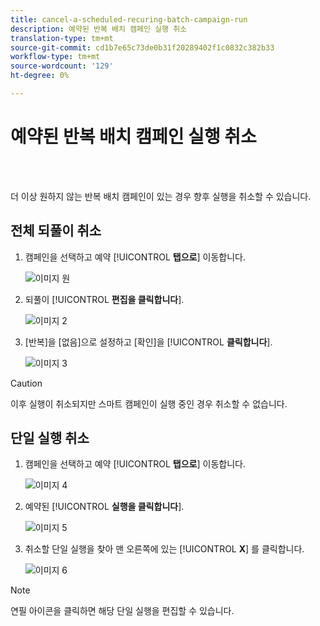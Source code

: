 ```yaml
---
title: cancel-a-scheduled-recuring-batch-campaign-run
description: 예약된 반복 배치 캠페인 실행 취소
translation-type: tm+mt
source-git-commit: cd1b7e65c73de0b31f20289402f1c0832c382b33
workflow-type: tm+mt
source-wordcount: '129'
ht-degree: 0%

---
```



# 예약된 반복 배치 캠페인 실행 취소

<br> 

더 이상 원하지 않는 반복 배치 캠페인이 있는 경우 향후 실행을 취소할 수 있습니다.

## 전체 되풀이 취소

1. 캠페인을 선택하고 예약 [!UICONTROL **탭으로**] 이동합니다.

   ![이미지 원](/help/sky/assets/smart-campaigns/cancel-a-scheduled-recurring-batch-campaign-run/cancel-a-scheduled-recurring-batch-campaign-run-1.png)

1. 되풀이 [!UICONTROL **편집을 클릭합니다**].

   ![이미지 2](/help/sky/assets/smart-campaigns/cancel-a-scheduled-recurring-batch-campaign-run/cancel-a-scheduled-recurring-batch-campaign-run-2.png)

1. [반복]을 [없음]으로 설정하고 [확인]을 [!UICONTROL **클릭합니다**].

   ![이미지 3](/help/sky/assets/smart-campaigns/cancel-a-scheduled-recurring-batch-campaign-run/cancel-a-scheduled-recurring-batch-campaign-run-3.png)

>[!CAUTION]
>
>이후 실행이 취소되지만 스마트 캠페인이 실행 중인 경우 취소할 수 없습니다.

## 단일 실행 취소

1. 캠페인을 선택하고 예약 [!UICONTROL **탭으로**] 이동합니다.

   ![이미지 4](/help/sky/assets/smart-campaigns/cancel-a-scheduled-recurring-batch-campaign-run/cancel-a-scheduled-recurring-batch-campaign-run-4.png)

1. 예약된 [!UICONTROL **실행을 클릭합니다**].

   ![이미지 5](/help/sky/assets/smart-campaigns/cancel-a-scheduled-recurring-batch-campaign-run/cancel-a-scheduled-recurring-batch-campaign-run-5.png)

1. 취소할 단일 실행을 찾아 맨 오른쪽에 있는 [!UICONTROL **X**] 를 클릭합니다.

   ![이미지 6](/help/sky/assets/smart-campaigns/cancel-a-scheduled-recurring-batch-campaign-run/cancel-a-scheduled-recurring-batch-campaign-run-6.png)

>[!NOTE]
>
>연필 아이콘을 클릭하면 해당 단일 실행을 편집할 수 있습니다.
